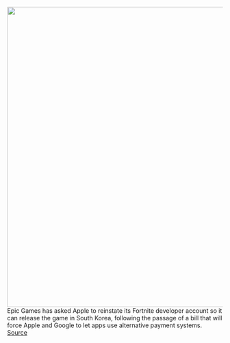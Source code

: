 <img src='https://cdn.vox-cdn.com/thumbor/ou0NzjXQv9Qglr60GdZ2L8KArCY=/0x0:2040x1360/1200x800/filters:focal(857x517:1183x843)/cdn.vox-cdn.com/uploads/chorus_image/image/69837531/acastro_20200818_1777_epicApple_0003.0.0.jpg' width='700px' /><br/>
Epic Games has asked Apple to reinstate its Fortnite developer account so it can release the game in South Korea, following the passage of a bill that will force Apple and Google to let apps use alternative payment systems.
<a href='https://www.theverge.com/2021/9/9/22665826/epic-games-apple-reinstate-fortnite-ios-korea-app-store-payment'> Source <a/>